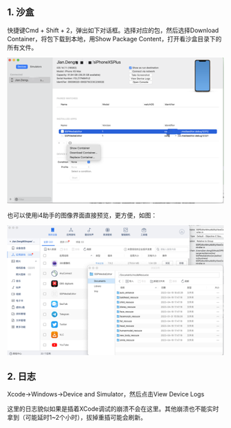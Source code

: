 ## 1. 沙盒

快捷键Cmd + Shift + 2，弹出如下对话框。选择对应的包，然后选择Download Container，将包下载到本地，用Show Package Content，打开看沙盒目录下的所有文件。

![image-20220908181516443](.asserts/image-20220908181516443.png)



也可以使用i4助手的图像界面直接预览，更方便，如图：

![image-20230426155752090](.asserts/image-20230426155752090.png)



## 2. 日志

Xcode->Windows->Device and Simulator，然后点击View Device Logs

这里的日志貌似如果是插着XCode调试的崩溃不会在这里。其他崩溃也不能实时拿到（可能延时1~2个小时），拔掉重插可能会刷新。